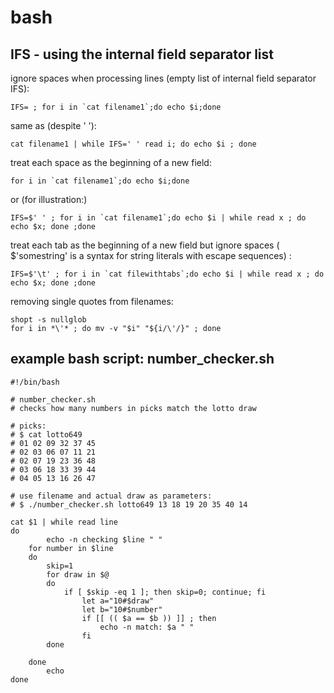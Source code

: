 # bash

## IFS - using the internal field separator list


ignore spaces when processing lines (empty list of internal field separator IFS): 

```IFS= ; for i in `cat filename1`;do echo $i;done``` 

same as (despite ' '): 

```cat filename1 | while IFS=' ' read i; do echo $i ; done``` 
 
treat each space as the beginning of a new field: 


```for i in `cat filename1`;do echo $i;done```

or (for illustration:) 

```IFS=$' ' ; for i in `cat filename1`;do echo $i | while read x ; do echo $x; done ;done```
 
treat each tab as the beginning of a new field but ignore spaces ( $'somestring' is a syntax for string literals with escape sequences) : 

```IFS=$'\t' ; for i in `cat filewithtabs`;do echo $i | while read x ; do echo $x; done ;done```

removing single quotes from filenames:

```
shopt -s nullglob
for i in *\'* ; do mv -v "$i" "${i/\'/}" ; done
```

## example bash script: number_checker.sh
```
#!/bin/bash

# number_checker.sh
# checks how many numbers in picks match the lotto draw

# picks:
# $ cat lotto649
# 01 02 09 32 37 45
# 02 03 06 07 11 21
# 02 07 19 23 36 48
# 03 06 18 33 39 44
# 04 05 13 16 26 47

# use filename and actual draw as parameters:
# $ ./number_checker.sh lotto649 13 18 19 20 35 40 14

cat $1 | while read line
do
        echo -n checking $line " "
    for number in $line
    do
        skip=1
        for draw in $@
        do
            if [ $skip -eq 1 ]; then skip=0; continue; fi
                let a="10#$draw"
                let b="10#$number"
                if [[ (( $a == $b )) ]] ; then
                    echo -n match: $a " "
                fi
        done

    done
        echo
done
```
